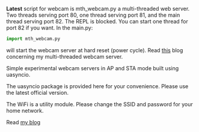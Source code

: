 
**Latest** script for webcam is mth_webcam.py a multi-threaded web server. Two threads serving port 80, one thread serving port 81, and the main thread serving port 82. The REPL is blocked. You can start one thread for port 82 if you want. In the main.py:

```python
import mth_webcam.py
```
will start the webcam server at hard reset (power cycle). Read [this](https://kopimojo.blogspot.com/2019/11/multi-threading-i-previously-used.html) blog concerning my multi-threaded webcam server.

Simple experimental webcam servers in AP and STA mode built using uasyncio.

The uasyncio package is provided here for your convenience. Please use the latest official version. 

The WiFi is a utility module. Please change the SSID and password for your home network.

Read [my blog](https://kopimojo.blogspot.com/)

